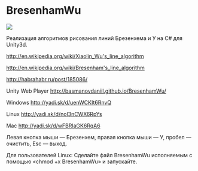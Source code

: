BresenhamWu
===========
![](http://habrastorage.org/storage3/cbd/136/ba7/cbd136ba73fb93bced85a2fdeb126615.png)

Реализация алгоритмов рисования линий Брезенхема и У на C# для Unity3d.

http://en.wikipedia.org/wiki/Xiaolin_Wu's_line_algorithm

http://en.wikipedia.org/wiki/Bresenham's_line_algorithm


http://habrahabr.ru/post/185086/

Unity Web Player http://basmanovdaniil.github.io/BresenhamWu/

Windows http://yadi.sk/d/uenWCKIt6RnvQ

Linux http://yadi.sk/d/nol3nCWX6RpYs

Mac http://yadi.sk/d/wFBRlaGK6RqA6

Левая  кнопка мыши — Брезенхем, правая кнопка мыши — У, пробел — очистить, Esc — выход.

Для пользователей Linux: Сделайте файл BresenhamWu исполняемым с помощью «chmod +x BresenhamWu» и запускайте.


